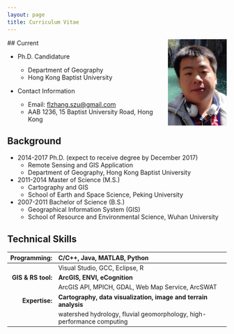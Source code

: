 ```yaml
---
layout: page
title: Curriculum Vitae
---
```


<img src="/assets/img/funtry_2013.jpg" align="right" width="135" />
## Current

+ Ph.D. Candidature
  + Department of Geography
  + Hong Kong Baptist University

+ Contact Information
  + Email: [flzhang.szu@gmail.com](mialto:flzhang.szu@gmail.com)
  + AAB 1236, 15 Baptist University Road, Hong Kong

## Background
+ 2014-2017 Ph.D. (expect to receive degree by December 2017)
  + Remote Sensing and GIS Application
  + Department of Geography, Hong Kong Baptist University
  <!-- + _Joint PhD Program with Shenzhen University_ -->
+ 2011-2014 Master of Science (M.S.)
  + Cartography and GIS
  + School of Earth and Space Science, Peking University
+ 2007-2011 Bachelor of Science (B.S.)
  + Geographical Information System (GIS)
  + School of Resource and Environmental Science, Wuhan University

## Technical Skills

| Programming:  | C/C++, Java, MATLAB, Python|
|---:|:----|
| | Visual Studio, GCC, Eclipse, R|
| __GIS & RS tool:__| __ArcGIS, ENVI, eCognition__|
|  | ArcGIS API, MPICH, GDAL, Web Map Service, ArcSWAT      |
| __Expertise:__    | __Cartography, data visualization, image and terrain analysis__|
|    | watershed hydrology, fluvial geomorphology, high-performance computing |
